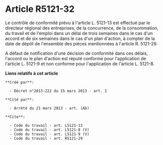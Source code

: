 # Article R5121-32

Le contrôle de conformité prévu à l'article L. 5121-13 est effectué par le directeur régional des entreprises, de la
concurrence, de la consommation, du travail et de l'emploi dans un délai de trois semaines dans le cas d'un accord et de six
semaines dans le cas d'un plan d'action, à compter de la date de dépôt de l'ensemble des pièces mentionnées à l'article R.
5121-29. 

A défaut de notification d'une décision de conformité dans ces délais, l'accord ou le plan d'action est réputé conforme pour
l'application de l'article L. 5121-9 et non conforme pour l'application de l'article L. 5121-8.

**Liens relatifs à cet article**

	**Créé par**:

	  - Décret n°2013-222 du 15 mars 2013 - art. 1

	**Cité par**:

	  - Arrêté du 21 mars 2013 - art. (Ab)

	**Cite**:

	  - Code du travail - art. L5121-13
	  - Code du travail - art. L5121-8 (V)
	  - Code du travail - art. L5121-9 (V)
	  - Code du travail - art. R5121-29
